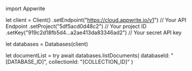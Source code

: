 import Appwrite

let client = Client()
    .setEndpoint("https://cloud.appwrite.io/v1") // Your API Endpoint
    .setProject("5df5acd0d48c2") // Your project ID
    .setKey("919c2d18fb5d4...a2ae413da83346ad2") // Your secret API key

let databases = Databases(client)

let documentList = try await databases.listDocuments(
    databaseId: &quot;[DATABASE_ID]&quot;,
    collectionId: &quot;[COLLECTION_ID]&quot;
)

